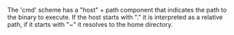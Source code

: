 The 'cmd' scheme has a "host" + path component that indicates the path to the binary to execute. If the host starts with "." it is interpreted as a relative path, if it starts with "~" it resolves to the home directory.